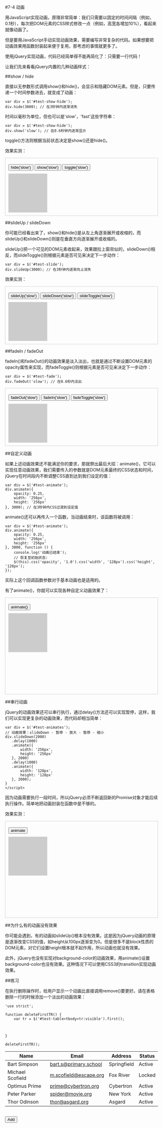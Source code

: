 #7-4 动画


用JavaScript实现动画，原理非常简单：我们只需要以固定的时间间隔（例如，0.1秒），每次把DOM元素的CSS样式修改一点（例如，高宽各增加10%），看起来就像动画了。

但是要用JavaScript手动实现动画效果，需要编写非常复杂的代码。如果想要把动画效果用函数封装起来便于复用，那考虑的事情就更多了。

使用jQuery实现动画，代码已经简单得不能再简化了：只需要一行代码！

让我们先来看看jQuery内置的几种动画样式：

##show / hide

直接以无参数形式调用show()和hide()，会显示和隐藏DOM元素。但是，只要传递一个时间参数进去，就变成了动画：

	var div = $('#test-show-hide');
	div.hide(3000); // 在3秒钟内逐渐消失
时间以毫秒为单位，但也可以是'slow'，'fast'这些字符串：

	var div = $('#test-show-hide');
	div.show('slow'); // 在0.6秒钟内逐渐显示
toggle()方法则根据当前状态决定是show()还是hide()。

效果实测：

<div style="border: 1px solid #ccc; padding: 10px; margin: 10px 0">
    <div style="padding: 10px 0">
        <button class="uk-button" onclick="$('#test-show-hide').hide('slow');">hide('slow')</button>
        <button class="uk-button" onclick="$('#test-show-hide').show('slow');">show('slow')</button>
        <button class="uk-button" onclick="$('#test-show-hide').toggle('slow');">toggle('slow')</button>
    </div>
    <div style="height: 128px;">
        <div id="test-show-hide" style="width: 128px; height: 128px; background-color: #ccc; background-image: url(http://www.liaoxuefeng.com//static/img/404.png)"></div>
    </div>
</div>

##slideUp / slideDown

你可能已经看出来了，show()和hide()是从左上角逐渐展开或收缩的，而slideUp()和slideDown()则是在垂直方向逐渐展开或收缩的。

slideUp()把一个可见的DOM元素收起来，效果跟拉上窗帘似的，slideDown()相反，而slideToggle()则根据元素是否可见来决定下一步动作：

	var div = $('#test-slide');
	div.slideUp(3000); // 在3秒钟内逐渐向上消失
效果实测：

<div style="border: 1px solid #ccc; padding: 10px; margin: 10px 0">
    <div style="padding: 10px 0">
        <button class="uk-button" onclick="$('#test-slide').slideUp('slow');">slideUp('slow')</button>
        <button class="uk-button" onclick="$('#test-slide').slideDown('slow');">slideDown('slow')</button>
        <button class="uk-button" onclick="$('#test-slide').slideToggle('slow');">slideToggle('slow')</button>
    </div>
    <div style="height: 128px;">
        <div id="test-slide" style="width: 128px; height: 128px; background-color: #ccc; background-image: url(http://www.liaoxuefeng.com/static/img/404.png)"></div>
    </div>
</div>

##fadeIn / fadeOut

fadeIn()和fadeOut()的动画效果是淡入淡出，也就是通过不断设置DOM元素的opacity属性来实现，而fadeToggle()则根据元素是否可见来决定下一步动作：

	var div = $('#test-fade');
	div.fadeOut('slow'); // 在0.6秒内淡出

<div style="border: 1px solid #ccc; padding: 10px; margin: 10px 0">
    <div style="padding: 10px 0">
        <button class="uk-button" onclick="$('#test-fade').fadeOut('slow');">fadeOut('slow')</button>
        <button class="uk-button" onclick="$('#test-fade').fadeIn('slow');">fadeIn('slow')</button>
        <button class="uk-button" onclick="$('#test-fade').fadeToggle('slow');">fadeToggle('slow')</button>
    </div>
    <div style="height: 128px;">
        <div id="test-fade" style="width: 128px; height: 128px; background-color: #ccc; background-image: url(http://www.liaoxuefeng.com/static/img/404.png)"></div>
    </div>
</div>

##自定义动画

如果上述动画效果还不能满足你的要求，那就祭出最后大招：animate()，它可以实现任意动画效果，我们需要传入的参数就是DOM元素最终的CSS状态和时间，jQuery在时间段内不断调整CSS直到达到我们设定的值：

	var div = $('#test-animate');
	div.animate({
	    opacity: 0.25,
	    width: '256px',
	    height: '256px'
	}, 3000); // 在3秒钟内CSS过渡到设定值
animate()还可以再传入一个函数，当动画结束时，该函数将被调用：

	var div = $('#test-animate');
	div.animate({
	    opacity: 0.25,
	    width: '256px',
	    height: '256px'
	}, 3000, function () {
	    console.log('动画已结束');
	    // 恢复至初始状态:
	    $(this).css('opacity', '1.0').css('width', '128px').css('height', '128px');
	});
实际上这个回调函数参数对于基本动画也是适用的。

有了animate()，你就可以实现各种自定义动画效果了：

<div style="border: 1px solid #ccc; padding: 10px; margin: 10px 0">
    <div style="padding: 10px 0">
        <button class="uk-button" onclick="customAnimate();">animate()</button>
    </div>
    <div style="height: 256px;">
        <div id="test-animate" style="width: 128px; height: 128px; background-color: #ccc; background-image: url(http://www.liaoxuefeng.com/static/img/404.png); background-repeat: no-repeat; background-position: center center;"></div>
    </div>
</div>


##串行动画

jQuery的动画效果还可以串行执行，通过delay()方法还可以实现暂停，这样，我们可以实现更复杂的动画效果，而代码却相当简单：

	var div = $('#test-animates');
	// 动画效果：slideDown - 暂停 - 放大 - 暂停 - 缩小
	div.slideDown(2000)
	   .delay(1000)
	   .animate({
	       width: '256px',
	       height: '256px'
	   }, 2000)
	   .delay(1000)
	   .animate({
	       width: '128px',
	       height: '128px'
	   }, 2000);
	}
	</script>
因为动画需要执行一段时间，所以jQuery必须不断返回新的Promise对象才能后续执行操作。简单地把动画封装在函数中是不够的。

效果实测：

<div style="border: 1px solid #ccc; padding: 10px; margin: 10px 0">
    <div style="padding: 10px 0">
        <button class="uk-button" onclick="animates();">animate</button>
    </div>
    <div style="height: 256px;">
        <div id="test-animates" style="width: 128px; height: 128px; background-color: #ccc; background-image: url(http://www.liaoxuefeng.com/static/img/404.png); background-repeat: no-repeat; background-position: center center;"></div>
    </div>
</div>

##为什么有的动画没有效果

你可能会遇到，有的动画如slideUp()根本没有效果。这是因为jQuery动画的原理是逐渐改变CSS的值，如height从100px逐渐变为0。但是很多不是block性质的DOM元素，对它们设置height根本就不起作用，所以动画也就没有效果。

此外，jQuery也没有实现对background-color的动画效果，用animate()设置background-color也没有效果。这种情况下可以使用CSS3的transition实现动画效果。

##练习

在执行删除操作时，给用户显示一个动画比直接调用remove()要更好。请在表格删除一行的时候添加一个淡出的动画效果：

	'use strict';
	
	function deleteFirstTR() {
	    var tr = $('#test-table>tbody>tr:visible').first();
	
	
	
	}
	
	deleteFirstTR();

|Name	|Email	|Address	|Status
|-|-|-|-|
|Bart Simpson	|bart.s@primary.school	|Springfield	|Active
|Michael Scofield	|m.scofield@escape.org	|Fox River	|Locked
|Optimus Prime	|prime@cybertron.org	|Cybertron	|Active
|Peter Parker	|spider@movie.org	|New York	|Active
|Thor Odinson	|thor@asgard.org	|Asgard	|Active

<br>
<button id="test-add-button" class="uk-button"><i class="uk-icon-plus"></i> Add</button>